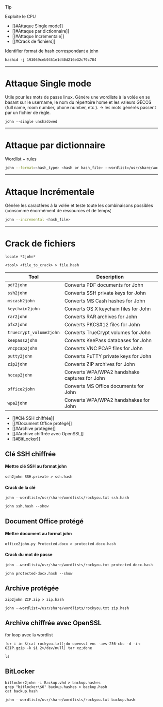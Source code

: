 
> [!TIP]
> Exploite le CPU

- [[#Attaque Single mode]]
- [[#Attaque par dictionnaire]]
- [[#Attaque Incrémentale]]
- [[#Crack de fichiers]]



Identifier format de hash correspondant a john

```shell
hashid -j 193069ceb0461e1d40d216e32c79c704 
```


---
# Attaque Single mode

Utile pour les mots de passe linux. Génère une wordliste à la volée en se basant sur le username, le nom du répertoire home et les valeurs GECOS (full name, room number, phone number, etc.). -> les mots générés passent par un fichier de règle.

```shell
john --single unshadowed
```



---
# Attaque par dictionnaire

Wordlist + rules

```bash
john --format=<hash_type> <hash or hash_file> --wordlist=/usr/share/wordlists/rockyou.txt --rules=~/Download/OneRuleToRuleThemAll.txt
```

---

# Attaque Incrémentale

Génère les caractères à la volée et teste toute les combinaisons possibles (consomme énormément de ressources et de temps)

```bash
john --incremental <hash_file>
```

---
# Crack de fichiers


```shell
locate *2john*
```

```shell
<tool> <file_to_crack> > file.hash
```

| **Tool**                | **Description**                               |
| ----------------------- | --------------------------------------------- |
| `pdf2john`              | Converts PDF documents for John               |
| `ssh2john`              | Converts SSH private keys for John            |
| `mscash2john`           | Converts MS Cash hashes for John              |
| `keychain2john`         | Converts OS X keychain files for John         |
| `rar2john`              | Converts RAR archives for John                |
| `pfx2john`              | Converts PKCS#12 files for John               |
| `truecrypt_volume2john` | Converts TrueCrypt volumes for John           |
| `keepass2john`          | Converts KeePass databases for John           |
| `vncpcap2john`          | Converts VNC PCAP files for John              |
| `putty2john`            | Converts PuTTY private keys for John          |
| `zip2john`              | Converts ZIP archives for John                |
| `hccap2john`            | Converts WPA/WPA2 handshake captures for John |
| `office2john`           | Converts MS Office documents for John         |
| `wpa2john`              | Converts WPA/WPA2 handshakes for John         |

- [[#Clé SSH chiffrée]]
- [[#Document Office protégé]]
- [[#Archive protégée]]
- [[#Archive chiffrée avec OpenSSL]]
- [[#BitLocker]]

## Clé SSH chiffrée
#### Mettre clé SSH au format john

```shell
ssh2john SSH.private > ssh.hash
```

#### Crack de la clé

```shell
john --wordlist=/usr/share/wordlists/rockyou.txt ssh.hash
```

```shell
john ssh.hash --show
```

## Document Office protégé

#### Mettre document au format john

```shell
office2john.py Protected.docx > protected-docx.hash
```

#### Crack du mot de passe

```shell
john --wordlist=/usr/share/wordlists/rockyou.txt protected-docx.hash
```

```shell-session
john protected-docx.hash --show
```

## Archive protégée

```shell
zip2john ZIP.zip > zip.hash
```

```shell
john --wordlist=/usr/share/wordlists/rockyou.txt zip.hash
```

## Archive chiffrée avec OpenSSL

for loop avec la wordlist

```shell
for i in $(cat rockyou.txt);do openssl enc -aes-256-cbc -d -in GZIP.gzip -k $i 2>/dev/null| tar xz;done
```

```shell
ls
```

## BitLocker

```shell
bitlocker2john -i Backup.vhd > backup.hashes
grep "bitlocker\$0" backup.hashes > backup.hash
cat backup.hash
```

```shell
john --wordlist=/usr/share/wordlists/rockyou.txt backup.hash
```




